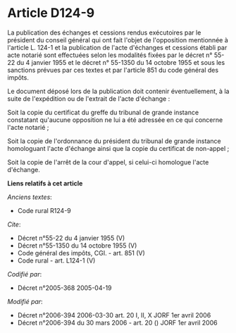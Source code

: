 # Article D124-9

La publication des échanges et cessions rendus exécutoires par le président du conseil général qui ont fait l'objet de
l'opposition mentionnée à l'article L. 124-1 et la publication de l'acte d'échanges et cessions établi par acte notarié sont
effectuées selon les modalités fixées par le décret n° 55-22 du 4 janvier 1955 et le décret n° 55-1350 du 14 octobre 1955 et
sous les sanctions prévues par ces textes et par l'article 851 du code général des impôts. 

Le document déposé lors de la publication doit contenir éventuellement, à la suite de l'expédition ou de l'extrait de l'acte
d'échange : 

Soit la copie du certificat du greffe du tribunal de grande instance constatant qu'aucune opposition ne lui a été adressée en
ce qui concerne l'acte notarié ; 

Soit la copie de l'ordonnance du président du tribunal de grande instance homologuant l'acte d'échange ainsi que la copie du
certificat de non-appel ; 

Soit la copie de l'arrêt de la cour d'appel, si celui-ci homologue l'acte d'échange.

**Liens relatifs à cet article**

_Anciens textes_:

  - Code rural R124-9

_Cite_:

  - Décret n°55-22 du 4 janvier 1955 (V)
  - Décret n°55-1350 du 14 octobre 1955 (V)
  - Code général des impôts, CGI. - art. 851 (V)
  - Code rural - art. L124-1 (V)

_Codifié par_:

  - Décret n°2005-368 2005-04-19

_Modifié par_:

  - Décret n°2006-394 2006-03-30 art. 20 I, II, X JORF 1er avril 2006
  - Décret n°2006-394 du 30 mars 2006 - art. 20 () JORF 1er avril 2006
